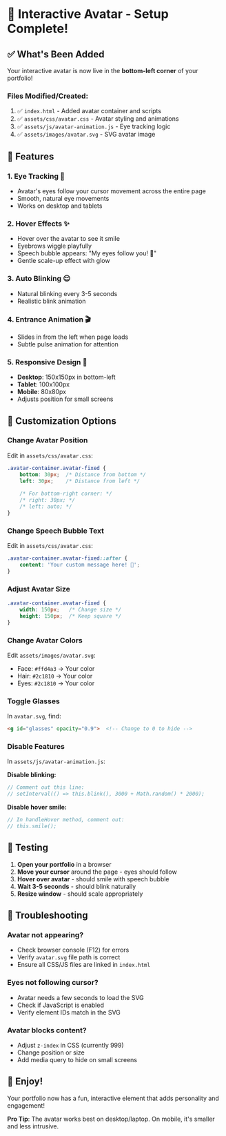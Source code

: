 # 👀 Interactive Avatar - Setup Complete!

## ✅ What's Been Added

Your interactive avatar is now live in the **bottom-left corner** of your portfolio!

### Files Modified/Created:
1. ✅ `index.html` - Added avatar container and scripts
2. ✅ `assets/css/avatar.css` - Avatar styling and animations
3. ✅ `assets/js/avatar-animation.js` - Eye tracking logic
4. ✅ `assets/images/avatar.svg` - SVG avatar image

## 🎯 Features

### 1. **Eye Tracking** 👀
- Avatar's eyes follow your cursor movement across the entire page
- Smooth, natural eye movements
- Works on desktop and tablets

### 2. **Hover Effects** ✨
- Hover over the avatar to see it smile
- Eyebrows wiggle playfully
- Speech bubble appears: "My eyes follow you! 👀"
- Gentle scale-up effect with glow

### 3. **Auto Blinking** 😌
- Natural blinking every 3-5 seconds
- Realistic blink animation

### 4. **Entrance Animation** 🎬
- Slides in from the left when page loads
- Subtle pulse animation for attention

### 5. **Responsive Design** 📱
- **Desktop**: 150x150px in bottom-left
- **Tablet**: 100x100px
- **Mobile**: 80x80px
- Adjusts position for small screens

## 🎨 Customization Options

### Change Avatar Position
Edit in `assets/css/avatar.css`:
```css
.avatar-container.avatar-fixed {
    bottom: 30px;  /* Distance from bottom */
    left: 30px;    /* Distance from left */
    
    /* For bottom-right corner: */
    /* right: 30px; */
    /* left: auto; */
}
```

### Change Speech Bubble Text
Edit in `assets/css/avatar.css`:
```css
.avatar-container.avatar-fixed::after {
    content: 'Your custom message here! 👋';
}
```

### Adjust Avatar Size
```css
.avatar-container.avatar-fixed {
    width: 150px;   /* Change size */
    height: 150px;  /* Keep square */
}
```

### Change Avatar Colors
Edit `assets/images/avatar.svg`:
- Face: `#ffd4a3` → Your color
- Hair: `#2c1810` → Your color
- Eyes: `#2c1810` → Your color

### Toggle Glasses
In `avatar.svg`, find:
```html
<g id="glasses" opacity="0.9">  <!-- Change to 0 to hide -->
```

### Disable Features
In `assets/js/avatar-animation.js`:

**Disable blinking:**
```javascript
// Comment out this line:
// setInterval(() => this.blink(), 3000 + Math.random() * 2000);
```

**Disable hover smile:**
```javascript
// In handleHover method, comment out:
// this.smile();
```

## 🧪 Testing

1. **Open your portfolio** in a browser
2. **Move your cursor** around the page - eyes should follow
3. **Hover over avatar** - should smile with speech bubble
4. **Wait 3-5 seconds** - should blink naturally
5. **Resize window** - should scale appropriately

## 🐛 Troubleshooting

### Avatar not appearing?
- Check browser console (F12) for errors
- Verify `avatar.svg` file path is correct
- Ensure all CSS/JS files are linked in `index.html`

### Eyes not following cursor?
- Avatar needs a few seconds to load the SVG
- Check if JavaScript is enabled
- Verify element IDs match in the SVG

### Avatar blocks content?
- Adjust `z-index` in CSS (currently 999)
- Change position or size
- Add media query to hide on small screens

## 🎉 Enjoy!

Your portfolio now has a fun, interactive element that adds personality and engagement!

**Pro Tip**: The avatar works best on desktop/laptop. On mobile, it's smaller and less intrusive.
